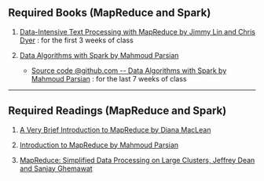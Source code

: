 ## Required Books (MapReduce and Spark) 

1. [Data-Intensive Text Processing with MapReduce by Jimmy Lin and Chris Dyer](http://lintool.github.io/MapReduceAlgorithms/ed1n/MapReduce-algorithms.pdf) : for the first 3 weeks of class

2. [Data Algorithms with Spark by Mahmoud Parsian](https://www.oreilly.com/library/view/data-algorithms-with/9781492082378/) 
	* [Source code @github.com -- Data Algorithms with Spark by Mahmoud Parsian](https://github.com/mahmoudparsian/data-algorithms-with-spark) : for the last 7 weeks of class


------

## Required Readings (MapReduce and Spark) 

1. [A Very Brief Introduction to MapReduce by Diana MacLean](http://hci.stanford.edu/courses/cs448g/a2/files/map_reduce_tutorial.pdf)

2. [Introduction to MapReduce by Mahmoud Parsian](http://mapreduce4hackers.com/docs/Introduction-to-MapReduce.pdf)

3. [MapReduce: Simplified Data Processing on Large Clusters, Jeffrey Dean and Sanjay Ghemawat](https://github.com/mahmoudparsian/big-data-mapreduce-course/tree/master/slides/mapreduce/MapReduce_Simplified_Data_Processing_on_Large_Clusters_by_Jeff_Dean.pdf)


